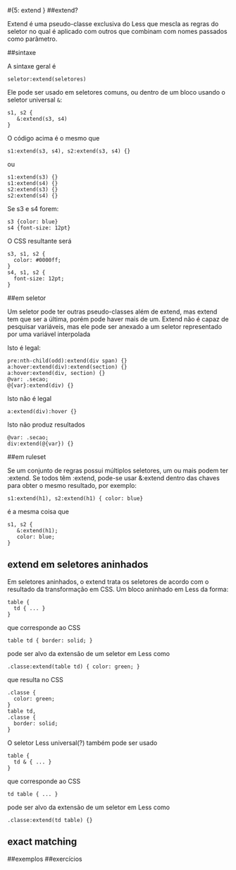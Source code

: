 #{5: extend }
##extend?

Extend é uma pseudo-classe exclusiva do Less que mescla as regras do seletor no qual é aplicado com outros que combinam com nomes passados como parâmetro. 

##sintaxe

A sintaxe geral é

```
seletor:extend(seletores)
```

Ele pode ser usado em seletores comuns, ou dentro de um bloco usando o seletor universal ```&```:

```
s1, s2 {
   &:extend(s3, s4)
}
```

O código acima é o mesmo que

```
s1:extend(s3, s4), s2:extend(s3, s4) {}
```

ou 

```
s1:extend(s3) {}
s1:extend(s4) {}
s2:extend(s3) {}
s2:extend(s4) {}
```

Se s3 e s4 forem:

```
s3 {color: blue}
s4 {font-size: 12pt}
```

O CSS resultante será

```
s3, s1, s2 {
  color: #0000ff;
}
s4, s1, s2 {
  font-size: 12pt;
}

```

##em seletor

Um seletor pode ter outras pseudo-classes além de extend, mas extend tem que ser a última, porém pode haver mais de um. Extend não é capaz de pesquisar variáveis, mas ele pode ser anexado a um seletor representado por uma variável interpolada

Isto é legal:

```
pre:nth-child(odd):extend(div span) {}
a:hover:extend(div):extend(section) {}
a:hover:extend(div, section) {}
@var: .secao;
@{var}:extend(div) {}
```

Isto não é legal

```
a:extend(div):hover {}
```

Isto não produz resultados

```
@var: .secao;
div:extend(@{var}) {}
```

##em ruleset

Se um conjunto de regras possui múltiplos seletores, um ou mais podem ter :extend. Se todos têm :extend, pode-se usar &:extend dentro das chaves para obter o mesmo resultado, por exemplo:

```
s1:extend(h1), s2:extend(h1) { color: blue}
```

é a mesma coisa que

```
s1, s2 {
   &:extend(h1);
   color: blue;
}
```

## extend em seletores aninhados

Em seletores aninhados, o extend trata os seletores de acordo com o resultado da transformação em CSS. Um bloco aninhado em Less da forma:

```
table {
  td { ... }
}
```

que corresponde ao CSS

```
table td { border: solid; }
```

pode ser alvo da extensão de um seletor em Less como

```
.classe:extend(table td) { color: green; }
```

que resulta no CSS

```
.classe {
  color: green;
}
table td,
.classe {
  border: solid;
}
```

O seletor Less universal(?) também pode ser usado

```
table {
  td & { ... }
}
```

que corresponde ao CSS

```
td table { ... }
```

pode ser alvo da extensão de um seletor em Less como

```
.classe:extend(td table) {}
```

## exact matching


##exemplos
##exercícios
